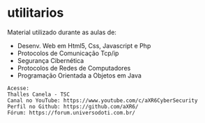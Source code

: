 # utilitarios
Material utilizado durante as aulas de:
 - Desenv. Web em Html5, Css, Javascript e Php
 - Protocolos de Comunicação Tcp/ip
 - Segurança Cibernética
 - Protocolos de Redes de Computadores
 - Programação Orientada a Objetos em Java
```
Acesse:
Thalles Canela - TSC
Canal no YouTube: https://www.youtube.com/c/aXR6CyberSecurity
Perfil no Github: https://github.com/aXR6/
Fórum: https://forum.universodoti.com.br/
```